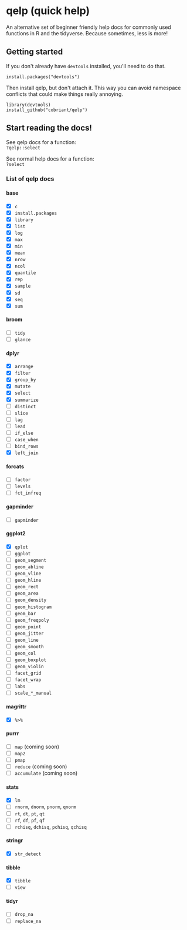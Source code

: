 # qelp (quick help)

An alternative set of beginner friendly help docs for commonly used functions in R and the tidyverse. Because sometimes, less is more!

## Getting started

If you don't already have `devtools` installed, you'll need to do that.

`install.packages("devtools")`

Then install qelp, but don't attach it. This way you can avoid namespace conflicts that could make things really annoying.

`library(devtools)`  
`install_github("cobriant/qelp")`

## Start reading the docs!

See qelp docs for a function:  
`?qelp::select`

See normal help docs for a function:  
`?select`

### List of qelp docs

#### base

- [x] `c`  
- [x] `install.packages`  
- [x] `library`  
- [x] `list`  
- [x] `log`  
- [x] `max`  
- [x] `min`  
- [x] `mean`  
- [x] `nrow`  
- [x] `ncol`  
- [x] `quantile`  
- [x] `rep`  
- [x] `sample`  
- [x] `sd`  
- [x] `seq`  
- [x] `sum`  

#### broom

- [ ] `tidy`  
- [ ] `glance`

#### dplyr

- [x] `arrange`  
- [x] `filter`  
- [x] `group_by`  
- [x] `mutate`  
- [x] `select`  
- [x] `summarize`  
- [ ] `distinct`  
- [ ] `slice`  
- [ ] `lag`  
- [ ] `lead`  
- [ ] `if_else`  
- [ ] `case_when`  
- [ ] `bind_rows`  
- [x] `left_join`  

#### forcats

- [ ] `factor`  
- [ ] `levels`  
- [ ] `fct_infreq`  

#### gapminder

- [ ] `gapminder`  

#### ggplot2

- [x] `qplot`
- [ ] `ggplot`  
- [ ] `geom_segment`  
- [ ] `geom_abline`  
- [ ] `geom_vline`  
- [ ] `geom_hline`  
- [ ] `geom_rect`  
- [ ] `geom_area`  
- [ ] `geom_density`  
- [ ] `geom_histogram`  
- [ ] `geom_bar`  
- [ ] `geom_freqpoly`  
- [ ] `geom_point`  
- [ ] `geom_jitter`  
- [ ] `geom_line`  
- [ ] `geom_smooth`  
- [ ] `geom_col`  
- [ ] `geom_boxplot`  
- [ ] `geom_violin`  
- [ ] `facet_grid`  
- [ ] `facet_wrap`  
- [ ] `labs`  
- [ ] `scale_*_manual`  

#### magrittr

- [x] `%>%`  

#### purrr

- [ ] `map`  (coming soon)
- [ ] `map2`  
- [ ] `pmap`  
- [ ] `reduce`  (coming soon)
- [ ] `accumulate`  (coming soon)

#### stats

- [x] `lm`
- [ ] `rnorm`, `dnorm`, `pnorm`, `qnorm`
- [ ] `rt`, `dt`, `pt`, `qt`
- [ ] `rf`, `df`, `pf`, `qf`
- [ ] `rchisq`, `dchisq`, `pchisq`, `qchisq`

#### stringr

- [x] `str_detect`

#### tibble

- [x] `tibble`  
- [ ] `view`  

#### tidyr

- [ ] `drop_na`  
- [ ] `replace_na`  
